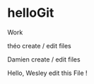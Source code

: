# helloGit
Work

théo create / edit files

Damien create / edit files

Hello, Wesley edit this File !
